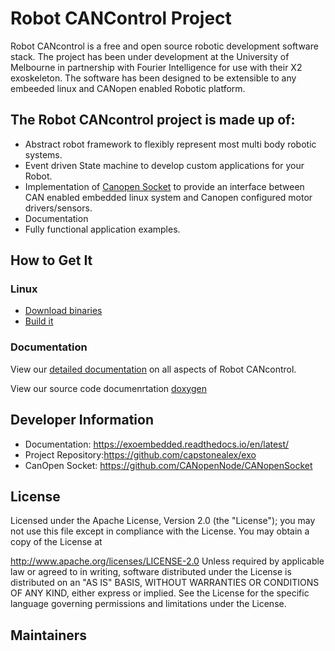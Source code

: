 # Robot CANControl Project

Robot CANcontrol is a free and open source robotic development software stack. The project has been under development at the University of Melbourne in partnership with Fourier Intelligence for use with their X2 exoskeleton. The software has been designed to be extensible to any embeeded linux and CANopen enabled Robotic platform.

## The Robot CANcontrol project is made up of:

- Abstract robot framework to flexibly represent most multi body robotic systems.
- Event driven State machine to develop custom applications for your Robot.
- Implementation of [Canopen Socket](https://github.com/CANopenNode/CANopenSocket) to provide an interface between CAN enabled embedded linux system and Canopen configured motor drivers/sensors.
- Documentation
- Fully functional application examples.

## How to Get It

### Linux

- [Download binaries](https://github.com/capstonealex/exo)
- [Build it](https://exoembedded.readthedocs.io/en/latest/#alex-embedded-system-documentation)
  <!-- TODO: ADD section on dev website for the specifics. -->

<!-- ## How to Use It -->

### Documentation

View our [detailed documentation](https://exoembedded.readthedocs.io/en/latest/#alex-embedded-system-documentation) on all aspects of Robot CANcontrol.

View our source code documenrtation [doxygen](https://capstonealex.github.io/exo/index.html)

<!-- ### Event Driven State machine
explain me -->

## Developer Information

- Documentation: https://exoembedded.readthedocs.io/en/latest/
- Project Repository:https://github.com/capstonealex/exo
- CanOpen Socket: https://github.com/CANopenNode/CANopenSocket

## License

Licensed under the Apache License, Version 2.0 (the "License"); you may not use this file except in compliance with the License. You may obtain a copy of the License at

http://www.apache.org/licenses/LICENSE-2.0
Unless required by applicable law or agreed to in writing, software distributed under the License is distributed on an "AS IS" BASIS, WITHOUT WARRANTIES OR CONDITIONS OF ANY KIND, either express or implied. See the License for the specific language governing permissions and limitations under the License.

## Maintainers
